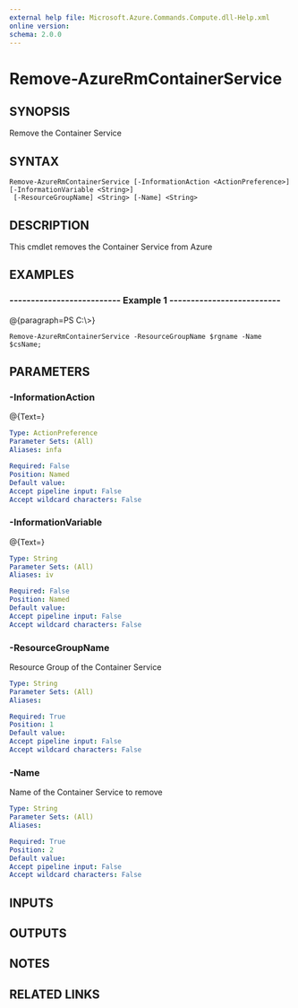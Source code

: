 ```yaml
---
external help file: Microsoft.Azure.Commands.Compute.dll-Help.xml
online version: 
schema: 2.0.0
---
```


# Remove-AzureRmContainerService
## SYNOPSIS
Remove the Container Service

## SYNTAX

```
Remove-AzureRmContainerService [-InformationAction <ActionPreference>] [-InformationVariable <String>]
 [-ResourceGroupName] <String> [-Name] <String>
```

## DESCRIPTION
This cmdlet removes the Container Service from Azure

## EXAMPLES

### --------------------------  Example 1  --------------------------
@{paragraph=PS C:\\\>}

```
Remove-AzureRmContainerService -ResourceGroupName $rgname -Name $csName;
```

## PARAMETERS

### -InformationAction
@{Text=}

```yaml
Type: ActionPreference
Parameter Sets: (All)
Aliases: infa

Required: False
Position: Named
Default value: 
Accept pipeline input: False
Accept wildcard characters: False
```

### -InformationVariable
@{Text=}

```yaml
Type: String
Parameter Sets: (All)
Aliases: iv

Required: False
Position: Named
Default value: 
Accept pipeline input: False
Accept wildcard characters: False
```

### -ResourceGroupName
Resource Group of the Container Service

```yaml
Type: String
Parameter Sets: (All)
Aliases: 

Required: True
Position: 1
Default value: 
Accept pipeline input: False
Accept wildcard characters: False
```

### -Name
Name of the Container Service to remove

```yaml
Type: String
Parameter Sets: (All)
Aliases: 

Required: True
Position: 2
Default value: 
Accept pipeline input: False
Accept wildcard characters: False
```

## INPUTS

## OUTPUTS

## NOTES

## RELATED LINKS

